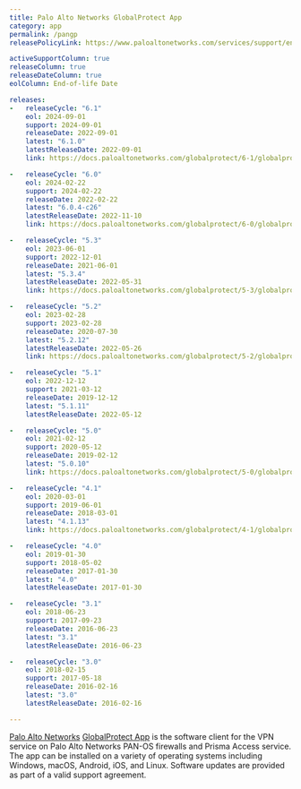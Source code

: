 ```yaml
---
title: Palo Alto Networks GlobalProtect App
category: app
permalink: /pangp
releasePolicyLink: https://www.paloaltonetworks.com/services/support/end-of-life-announcements/end-of-life-summary

activeSupportColumn: true
releaseColumn: true
releaseDateColumn: true
eolColumn: End-of-life Date

releases:
-   releaseCycle: "6.1"
    eol: 2024-09-01
    support: 2024-09-01
    releaseDate: 2022-09-01
    latest: "6.1.0"
    latestReleaseDate: 2022-09-01
    link: https://docs.paloaltonetworks.com/globalprotect/6-1/globalprotect-app-release-notes

-   releaseCycle: "6.0"
    eol: 2024-02-22
    support: 2024-02-22
    releaseDate: 2022-02-22
    latest: "6.0.4-c26"
    latestReleaseDate: 2022-11-10
    link: https://docs.paloaltonetworks.com/globalprotect/6-0/globalprotect-app-release-notes

-   releaseCycle: "5.3"
    eol: 2023-06-01
    support: 2022-12-01
    releaseDate: 2021-06-01
    latest: "5.3.4"
    latestReleaseDate: 2022-05-31
    link: https://docs.paloaltonetworks.com/globalprotect/5-3/globalprotect-app-release-notes/gp-app-release-information

-   releaseCycle: "5.2"
    eol: 2023-02-28
    support: 2023-02-28
    releaseDate: 2020-07-30
    latest: "5.2.12"
    latestReleaseDate: 2022-05-26
    link: https://docs.paloaltonetworks.com/globalprotect/5-2/globalprotect-app-release-notes

-   releaseCycle: "5.1"
    eol: 2022-12-12
    support: 2021-03-12
    releaseDate: 2019-12-12
    latest: "5.1.11"
    latestReleaseDate: 2022-05-12

-   releaseCycle: "5.0"
    eol: 2021-02-12
    support: 2020-05-12
    releaseDate: 2019-02-12
    latest: "5.0.10"
    link: https://docs.paloaltonetworks.com/globalprotect/5-0/globalprotect-app-release-notes/gp-app-release-information/globalprotect-50-addressed-issues

-   releaseCycle: "4.1"
    eol: 2020-03-01
    support: 2019-06-01
    releaseDate: 2018-03-01
    latest: "4.1.13"
    link: https://docs.paloaltonetworks.com/globalprotect/4-1/globalprotect-app-release-notes/gp-app-release-information/globalprotect-app-4113-addressed-issues

-   releaseCycle: "4.0"
    eol: 2019-01-30
    support: 2018-05-02
    releaseDate: 2017-01-30
    latest: "4.0"
    latestReleaseDate: 2017-01-30

-   releaseCycle: "3.1"
    eol: 2018-06-23
    support: 2017-09-23
    releaseDate: 2016-06-23
    latest: "3.1"
    latestReleaseDate: 2016-06-23

-   releaseCycle: "3.0"
    eol: 2018-02-15
    support: 2017-05-18
    releaseDate: 2016-02-16
    latest: "3.0"
    latestReleaseDate: 2016-02-16

---
```


[Palo Alto Networks](https://www.paloaltonetworks.com/) [GlobalProtect App](https://docs.paloaltonetworks.com/globalprotect) is the software client for the VPN service on Palo Alto Networks PAN-OS firewalls and Prisma Access service. The app can be installed on a variety of operating systems including Windows, macOS, Android, iOS, and Linux.
Software updates are provided as part of a valid support agreement.
